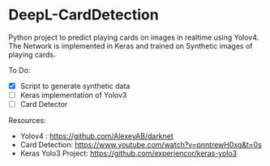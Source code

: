 # DeepL-CardDetection

Python project to predict playing cards on images in realtime using Yolov4. The Network is implemented in Keras and trained on Synthetic images of playing cards.

To Do:

- [x] Script to generate synthetic data
- [ ] Keras implementation of Yolov3
- [ ] Card Detector

Resources:
* Yolov4 : https://github.com/AlexeyAB/darknet
* Card Detection: https://www.youtube.com/watch?v=pnntrewH0xg&t=0s
* Keras Yolo3 Project: https://github.com/experiencor/keras-yolo3 
